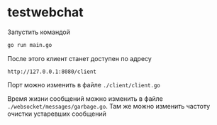 # testwebchat
Запустить командой
```bash
go run main.go  
```
После этого клиент станет доступен по адресу
```
http://127.0.0.1:8080/client
```
Порт можно изменить в файле `./client/client.go`

Время жизни сообщений можно изменить в файле `./websocket/messages/garbage.go`.
Там же можно изменить частоту очистки устаревших сообщений
